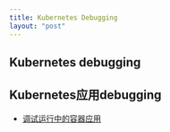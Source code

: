 ```yaml
---
title: Kubernetes Debugging
layout: "post"
---
```


## Kubernetes debugging


## Kubernetes应用debugging

* [调试运行中的容器应用](/2017/02/14/Debugging-application-in-containers/)


